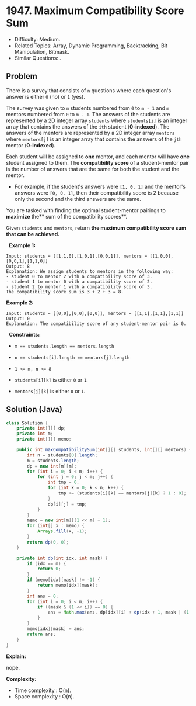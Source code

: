 # 1947. Maximum Compatibility Score Sum

- Difficulty: Medium.
- Related Topics: Array, Dynamic Programming, Backtracking, Bit Manipulation, Bitmask.
- Similar Questions: .

## Problem

There is a survey that consists of ```n``` questions where each question's answer is either ```0``` (no) or ```1``` (yes).

The survey was given to ```m``` students numbered from ```0``` to ```m - 1``` and ```m``` mentors numbered from ```0``` to ```m - 1```. The answers of the students are represented by a 2D integer array ```students``` where ```students[i]``` is an integer array that contains the answers of the ```ith``` student (**0-indexed**). The answers of the mentors are represented by a 2D integer array ```mentors``` where ```mentors[j]``` is an integer array that contains the answers of the ```jth``` mentor (**0-indexed**).

Each student will be assigned to **one** mentor, and each mentor will have **one** student assigned to them. The **compatibility score** of a student-mentor pair is the number of answers that are the same for both the student and the mentor.


	
- For example, if the student's answers were ```[1, 0, 1]``` and the mentor's answers were ```[0, 0, 1]```, then their compatibility score is 2 because only the second and the third answers are the same.


You are tasked with finding the optimal student-mentor pairings to **maximize** the** sum of the compatibility scores**.

Given ```students``` and ```mentors```, return **the **maximum compatibility score sum** that can be achieved.**

 
**Example 1:**

```
Input: students = [[1,1,0],[1,0,1],[0,0,1]], mentors = [[1,0,0],[0,0,1],[1,1,0]]
Output: 8
Explanation: We assign students to mentors in the following way:
- student 0 to mentor 2 with a compatibility score of 3.
- student 1 to mentor 0 with a compatibility score of 2.
- student 2 to mentor 1 with a compatibility score of 3.
The compatibility score sum is 3 + 2 + 3 = 8.
```

**Example 2:**

```
Input: students = [[0,0],[0,0],[0,0]], mentors = [[1,1],[1,1],[1,1]]
Output: 0
Explanation: The compatibility score of any student-mentor pair is 0.
```

 
**Constraints:**


	
- ```m == students.length == mentors.length```
	
- ```n == students[i].length == mentors[j].length```
	
- ```1 <= m, n <= 8```
	
- ```students[i][k]``` is either ```0``` or ```1```.
	
- ```mentors[j][k]``` is either ```0``` or ```1```.



## Solution (Java)

```java
class Solution {
    private int[][] dp;
    private int m;
    private int[][] memo;

    public int maxCompatibilitySum(int[][] students, int[][] mentors) {
        int n = students[0].length;
        m = students.length;
        dp = new int[m][m];
        for (int i = 0; i < m; i++) {
            for (int j = 0; j < m; j++) {
                int tmp = 0;
                for (int k = 0; k < n; k++) {
                    tmp += (students[i][k] == mentors[j][k] ? 1 : 0);
                }
                dp[i][j] = tmp;
            }
        }
        memo = new int[m][(1 << m) + 1];
        for (int[] x : memo) {
            Arrays.fill(x, -1);
        }
        return dp(0, 0);
    }

    private int dp(int idx, int mask) {
        if (idx == m) {
            return 0;
        }
        if (memo[idx][mask] != -1) {
            return memo[idx][mask];
        }
        int ans = 0;
        for (int i = 0; i < m; i++) {
            if ((mask & (1 << i)) == 0) {
                ans = Math.max(ans, dp[idx][i] + dp(idx + 1, mask | (1 << i)));
            }
        }
        memo[idx][mask] = ans;
        return ans;
    }
}
```

**Explain:**

nope.

**Complexity:**

* Time complexity : O(n).
* Space complexity : O(n).
